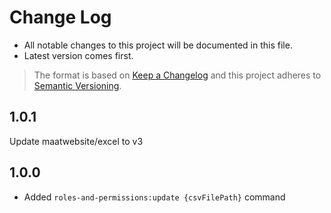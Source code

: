 
# Change Log

- All notable changes to this project will be documented in this file.
- Latest version comes first.

> The format is based on [Keep a Changelog](http://keepachangelog.com/) and this project adheres to [Semantic Versioning](http://semver.org/).

## 1.0.1
Update maatwebsite/excel to v3

## 1.0.0
- Added `roles-and-permissions:update {csvFilePath}` command